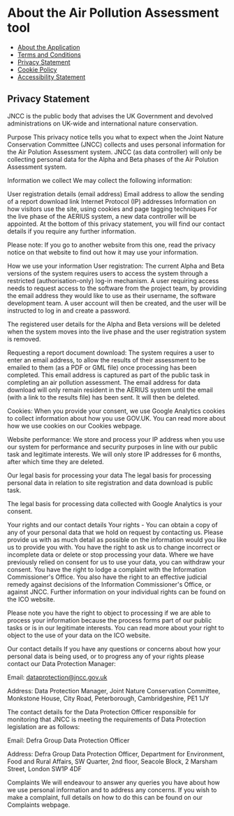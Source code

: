 # About the Air Pollution Assessment tool

- [About the Application](about-the-application.md)
- [Terms and Conditions](3-terms-and-conditions.md)
- [Privacy Statement](4-privacy-statement.md)
- [Cookie Policy](5-cookie-policy.md)
- [Accessibility Statement](6-accessibility-statement.md)

## Privacy Statement

JNCC is the public body that advises the UK Government and devolved administrations on UK-wide and international nature conservation.

Purpose
This privacy notice tells you what to expect when the Joint Nature Conservation Committee (JNCC) collects and uses personal information for the Air Polution Assessment system. JNCC (as data controller) will only be collecting personal data for the Alpha and Beta phases of the Air Polution Assessment  system.

Information we collect
We may collect the following information:

User registration details (email address)
Email address to allow the sending of a report download link
Internet Protocol (IP) addresses
Information on how visitors use the site, using cookies and page tagging techniques
For the live phase of the AERIUS system, a new data controller will be appointed. At the bottom of this privacy statement, you will find our contact details if you require any further information.

Please note: If you go to another website from this one, read the privacy notice on that website to find out how it may use your information.

How we use your information
User registration: The current Alpha and Beta versions of the system requires users to access the system through a restricted (authorisation-only) log-in mechanism. A user requiring access needs to request access to the software from the project team, by providing the email address they would like to use as their username, the software development team. A user account will then be created, and the user will be instructed to log in and create a password.

The registered user details for the Alpha and Beta versions will be deleted when the system moves into the live phase and the user registration system is removed.

Requesting a report document download: The system requires a user to enter an email address, to allow the results of their assessment to be emailed to them (as a PDF or GML file) once processing has been completed. This email address is captured as part of the public task in completing an air pollution assessment. The email address for data download will only remain resident in the AERIUS system until the email (with a link to the results file) has been sent. It will then be deleted.

Cookies: When you provide your consent, we use Google Analytics cookies to collect information about how you use GOV.UK. You can read more about how we use cookies on our Cookies webpage.

Website performance: We store and process your IP address when you use our system for performance and security purposes in line with our public task and legitimate interests. We will only store IP addresses for 6 months, after which time they are deleted.

Our legal basis for processing your data
The legal basis for processing personal data in relation to site registration and data download is public task.

The legal basis for processing data collected with Google Analytics is your consent.

Your rights and our contact details
Your rights - You can obtain a copy of any of your personal data that we hold on request by contacting us. Please provide us with as much detail as possible on the information would you like us to provide you with. You have the right to ask us to change incorrect or incomplete data or delete or stop processing your data. Where we have previously relied on consent for us to use your data, you can withdraw your consent. You have the right to lodge a complaint with the Information Commissioner's Office. You also have the right to an effective judicial remedy against decisions of the Information Commissioner's Office, or against JNCC. Further information on your individual rights can be found on the ICO website.

Please note you have the right to object to processing if we are able to process your information because the process forms part of our public tasks or is in our legitimate interests. You can read more about your right to object to the use of your data on the ICO website.

Our contact details
If you have any questions or concerns about how your personal data is being used, or to progress any of your rights please contact our Data Protection Manager:

Email: dataprotection@jncc.gov.uk

Address: Data Protection Manager, Joint Nature Conservation Committee, Monkstone House, City Road, Peterborough, Cambridgeshire, PE1 1JY

The contact details for the Data Protection Officer responsible for monitoring that JNCC is meeting the requirements of Data Protection legislation are as follows:

Email: Defra Group Data Protection Officer

Address: Defra Group Data Protection Officer, Department for Environment, Food and Rural Affairs, SW Quarter, 2nd floor, Seacole Block, 2 Marsham Street, London SW1P 4DF

Complaints
We will endeavour to answer any queries you have about how we use personal information and to address any concerns. If you wish to make a complaint, full details on how to do this can be found on our Complaints webpage.
